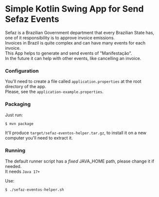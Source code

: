 # Simple Kotlin Swing App for Send Sefaz Events
Sefaz is a Brazilian Government department that every Brazilian State has, one of it responsibility is to approve invoice emissions.  
Invoices in Brazil is quite complex and can have many events for each invoice.  
This App helps to generate and send events of "Manifestação".  
In the future it can help with other events, like cancelling an invoice.

### Configuration
You'll need to create a file called `application.properties` at the root directory of the app.  
Please, see the `application-example.properties`.  

### Packaging 
Just run:
```bash
$ mvn package
```

It'll produce `target/sefaz-eventos-helper.tar.gz`, to install it on a new computer you'll need to extract it.

### Running
The default runner script has a *fixed* JAVA_HOME path, please change it if needed.  
It needs `Java 17+`  

Use:
```bash
$ ./sefaz-eventos-helper.sh
```
